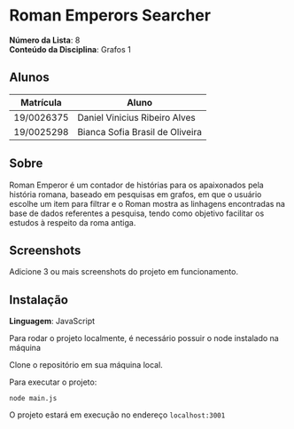 # Roman Emperors Searcher

**Número da Lista**: 8<br>
**Conteúdo da Disciplina**: Grafos 1<br>

## Alunos
|Matrícula | Aluno |
| -- | -- |
| 19/0026375  |  Daniel Vinicius Ribeiro Alves |
| 19/0025298  |  Bianca Sofia Brasil de Oliveira |

## Sobre 
Roman Emperor é um contador de histórias para os apaixonados pela história romana, baseado em pesquisas em grafos, em que o usuário escolhe um item para filtrar e o Roman mostra as linhagens encontradas na base de dados referentes a pesquisa, tendo como objetivo facilitar os estudos à respeito da roma antiga. 

## Screenshots
Adicione 3 ou mais screenshots do projeto em funcionamento.

## Instalação

**Linguagem**: JavaScript<br>

Para rodar o projeto localmente, é necessário possuir o node instalado na máquina

Clone o repositório em sua máquina local.

Para executar o projeto:

```
node main.js
```

O projeto estará em execução no endereço `localhost:3001`




